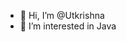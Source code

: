 - 👋 Hi, I’m @Utkrishna
- 👀 I’m interested in Java


<!---
Utkrishna/Utkrishna is a ✨ special ✨ repository because its `README.md` (this file) appears on your GitHub profile.
You can click the Preview link to take a look at your changes.
--->
